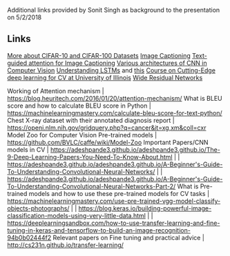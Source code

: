 Additional links provided by Sonit Singh as background to the presentation on 5/2/2018

Links
-----
[More about CIFAR-10 and  CIFAR-100 Datasets](https://www.cs.toronto.edu/~kriz/cifar.html)
[Image Captioning](https://cs.stanford.edu/people/karpathy/deepimagesent/)
[Text-guided attention for Image Captioning](http://cvlab.postech.ac.kr/research/text_att/)
[Various architectures of CNN in Computer Vision](http://cv-tricks.com/cnn/understand-resnet-alexnet-vgg-inception/)
[Understanding LSTMs](http://colah.github.io/posts/2015-08-Understanding-LSTMs/) and [this](https://medium.com/mlreview/understanding-lstm-and-its-diagrams-37e2f46f1714)
[Course on Cutting-Edge deep learning for CV at University of Illinois](http://slazebni.cs.illinois.edu/spring17/)
[Wide Residual Networks](https://arxiv.org/pdf/1605.07146.pdf)

Working of Attention mechanism | https://blog.heuritech.com/2016/01/20/attention-mechanism/
What is BLEU score and how to calculate BLEU score in Python | https://machinelearningmastery.com/calculate-bleu-score-for-text-python/
Chest X-ray dataset with their annotated diagnosis report | https://openi.nlm.nih.gov/gridquery.php?q=cancer&it=xg,xm&coll=cxr
Model Zoo for Computer Vision Pre-trained models | https://github.com/BVLC/caffe/wiki/Model-Zoo
Important Papers/CNN models in CV | https://adeshpande3.github.io/adeshpande3.github.io/The-9-Deep-Learning-Papers-You-Need-To-Know-About.html
| | https://adeshpande3.github.io/adeshpande3.github.io/A-Beginner's-Guide-To-Understanding-Convolutional-Neural-Networks/
| | https://adeshpande3.github.io/adeshpande3.github.io/A-Beginner's-Guide-To-Understanding-Convolutional-Neural-Networks-Part-2/
What is Pre-trained models and how to use these pre-trained models for CV tasks | https://machinelearningmastery.com/use-pre-trained-vgg-model-classify-objects-photographs/
| | https://blog.keras.io/building-powerful-image-classification-models-using-very-little-data.html
| | https://deeplearningsandbox.com/how-to-use-transfer-learning-and-fine-tuning-in-keras-and-tensorflow-to-build-an-image-recognition-94b0b02444f2
Relevant papers on Fine tuning and practical advice | http://cs231n.github.io/transfer-learning/



